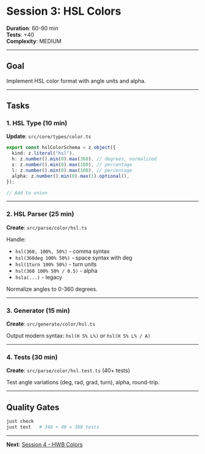 # Session 3: HSL Colors

**Duration**: 60-90 min  
**Tests**: +40  
**Complexity**: MEDIUM  

---

## Goal

Implement HSL color format with angle units and alpha.

---

## Tasks

### 1. HSL Type (10 min)

**Update**: `src/core/types/color.ts`

```typescript
export const hslColorSchema = z.object({
  kind: z.literal("hsl"),
  h: z.number().min(0).max(360), // degrees, normalized
  s: z.number().min(0).max(100), // percentage
  l: z.number().min(0).max(100), // percentage
  alpha: z.number().min(0).max(1).optional(),
});

// Add to union
```

---

### 2. HSL Parser (25 min)

**Create**: `src/parse/color/hsl.ts`

Handle:
- `hsl(360, 100%, 50%)` - comma syntax
- `hsl(360deg 100% 50%)` - space syntax with deg
- `hsl(1turn 100% 50%)` - turn units
- `hsl(360 100% 50% / 0.5)` - alpha
- `hsla(...)` - legacy

Normalize angles to 0-360 degrees.

---

### 3. Generator (15 min)

**Create**: `src/generate/color/hsl.ts`

Output modern syntax: `hsl(H S% L%)` or `hsl(H S% L% / A)`

---

### 4. Tests (30 min)

**Create**: `src/parse/color/hsl.test.ts` (40+ tests)

Test angle variations (deg, rad, grad, turn), alpha, round-trip.

---

## Quality Gates

```bash
just check
just test   # 348 + 40 = 388 tests
```

---

**Next**: [Session 4 - HWB Colors](./session-4.md)
